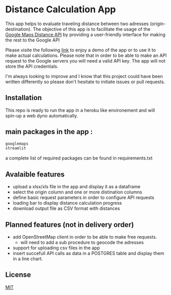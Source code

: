 # Distance Calculation App
This app helps to evaluate traveling distance between two adresses (origin-destination). 
The objective of this app is to facilitate the usage of the [Google Maps Distance API](https://developers.google.com/maps/documentation/distance-matrix/overview) by providing a user-friendly interface for making the rest to the Google API

Please visite the following [link](https://distance-calculation-app.herokuapp.com/) to enjoy a demo of the app or to use it to make actual calculations.
Please note that in order to be able to make an API request to the Google servers you will need a valid API key.
The app will not store the API credentials.

I'm always looking to improve and I know that this project could have been written differently so please don't hesitate to initiate issues or pull requests. 

## Installation

This repo is ready to run the app in a heroku like environement and will spin-up a web dyno automatically.

## main packages in the app :

```python
googlemaps
streamlit
```
a complete list of required packages can be found in requirements.txt

## Avalaible features
* upload a xlsx/xls file in the app and display it as a dataframe
* select the origin column and one or more distination columns
* define basic request parameters in order to configure API requests
* loading bar to display distance calculation progress
* download output file as CSV format with distances

## Planned features (not in delivery order)
* add OpenStreetMap client in order to be able to make free requests.
    * will need to add a sub procedure to geocode the adresses
* support for uploading csv files in the app
* insert succefull API calls as data in a POSTGRES table and display them in a line chart.


## License
[MIT](https://choosealicense.com/licenses/mit/)